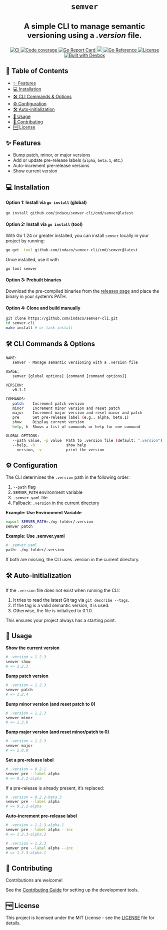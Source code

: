 <h1 align="center">
  <code>semver</code>
</h1>
<h2 align="center" style="font-size: 1.5rem;">
  A simple CLI to manage semantic versioning using a <i>.version</i> file.
</h2>

<p align="center">
  <a href="https://github.com/indaco/semver-cli/actions/workflows/ci.yml" target="_blank">
    <img src="https://github.com/indaco/semver-cli/actions/workflows/ci.yml/badge.svg" alt="CI" />
  </a>
  <a href="https://codecov.io/gh/indaco/semver-cli">
    <img src="https://codecov.io/gh/indaco/semver-cli/branch/main/graph/badge.svg" alt="Code coverage" />
  </a>
  <a href="https://goreportcard.com/report/github.com/indaco/semver-cli" target="_blank">
    <img src="https://goreportcard.com/badge/github.com/indaco/semver-cli" alt="Go Report Card" />
  </a>
  <a href="https://badge.fury.io/gh/indaco%2Fsemver-cli">
    <img src="https://badge.fury.io/gh/indaco%2Fsemver-cli.svg" alt="version" height="18">
  </a>
  <a href="https://pkg.go.dev/github.com/indaco/semver-cli" target="_blank">
    <img src="https://pkg.go.dev/badge/github.com/indaco/semver-cli.svg" alt="Go Reference" />
  </a>
  <a href="https://github.com/indaco/semver-cli/blob/main/LICENSE" target="_blank">
    <img src="https://img.shields.io/badge/license-mit-blue?style=flat-square" alt="License" />
  </a>
  <a href="https://www.jetify.com/devbox/docs/contributor-quickstart/" target="_blank">
    <img src="https://www.jetify.com/img/devbox/shield_moon.svg" alt="Built with Devbox" />
  </a>
</p>

## 📖 Table of Contents

- [✨ Features](#-features)
- [💻 Installation](#-installation)
- [🛠️ CLI Commands & Options](#️-cli-commands--options)
- [⚙️ Configuration](#️-configuration)
- [🛠 Auto-initialization](#-auto-initialization)
- [🚀 Usage](#-usage)
- [🤝 Contributing](#-contributing)
- [🆓 License](#-license)

## ✨ Features

- Bump patch, minor, or major versions
- Add or update pre-release labels (`alpha`, `beta.1`, etc.)
- Auto-increment pre-release versions
- Show current version

## 💻 Installation

#### Option 1: Install via `go install` (global)

```bash
go install github.com/indaco/semver-cli/cmd/semver@latest
```

#### Option 2: Install via `go install` (tool)

With Go 1.24 or greater installed, you can install `semver` locally in your project by running:

```bash
go get -tool github.com/indaco/semver-cli/cmd/semver@latest
```

Once installed, use it with

```bash
go tool semver
```

#### Option 3: Prebuilt binaries

Download the pre-compiled binaries from the [releases page](https://github.com/indaco/semver/releases) and place the binary in your system’s PATH.

#### Option 4: Clone and build manually

```bash
git clone https://github.com/indaco/semver-cli.git
cd semver-cli
make install # or task install
```

## 🛠️ CLI Commands & Options

```bash
NAME:
   semver - Manage semantic versioning with a .version file

USAGE:
   semver [global options] [command [command options]]

VERSION:
   v0.1.1

COMMANDS:
   patch    Increment patch version
   minor    Increment minor version and reset patch
   major    Increment major version and reset minor and patch
   pre      Set pre-release label (e.g., alpha, beta.1)
   show     Display current version
   help, h  Shows a list of commands or help for one command

GLOBAL OPTIONS:
   --path value, -p value  Path to .version file (default: ".version")
   --help, -h              show help
   --version, -v           print the version
```

## ⚙️ Configuration

The CLI determines the `.version` path in the following order:

1. `--path` flag
2. `SEMVER_PATH` environment variable
3. `.semver.yaml` file
4. Fallback: `.version` in the current directory

**Example: Use Environment Variable**

```bash
export SEMVER_PATH=./my-folder/.version
semver patch
```

**Example: Use .semver.yaml**

```bash
# .semver.yaml
path: ./my-folder/.version
```

If both are missing, the CLI uses .version in the current directory.

## 🛠 Auto-initialization

If the `.version` file does not exist when running the CLI:

1. It tries to read the latest Git tag via `git describe --tags`.
2. If the tag is a valid semantic version, it is used.
3. Otherwise, the file is initialized to 0.1.0.

This ensures your project always has a starting point.

## 🚀 Usage

**Show the current version**

```bash
# .version = 1.2.3
semver show
# => 1.2.3
```

**Bump patch version**

```bash
# .version = 1.2.3
semver patch
# => 1.2.4
```

**Bump minor version (and reset patch to 0)**

```bash
# .version = 1.2.3
semver minor
# => 1.3.0
```

**Bump major version (and reset minor/patch to 0)**

```bash
# .version = 1.2.3
semver major
# => 2.0.0
```

**Set a pre-release label**

```bash
# .version = 0.2.1
semver pre --label alpha
# => 0.2.2-alpha
```

If a pre-release is already present, it’s replaced:

```bash
# .version = 0.2.2-beta.3
semver pre --label alpha
# => 0.2.2-alpha
```

**Auto-increment pre-release label**

```bash
# .version = 1.2.3-alpha.1
semver pre --label alpha --inc
# => 1.2.3-alpha.2
```

```bash
# .version = 1.2.3
semver pre --label alpha --inc
# => 1.2.3-alpha.1
```

## 🤝 Contributing

Contributions are welcome!

See the [Contributing Guide](/CONTRIBUTING.md) for setting up the development tools.

## 🆓 License

This project is licensed under the MIT License - see the [LICENSE](./LICENSE) file for details.
